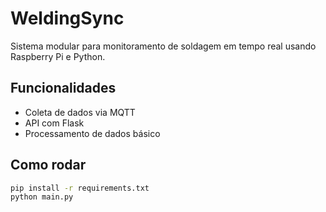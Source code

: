 # WeldingSync

Sistema modular para monitoramento de soldagem em tempo real usando Raspberry Pi e Python.

## Funcionalidades
- Coleta de dados via MQTT
- API com Flask
- Processamento de dados básico

## Como rodar
```bash
pip install -r requirements.txt
python main.py